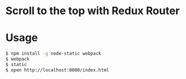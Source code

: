# Scroll to the top with Redux Router

# Usage

```sh
$ npm install -g node-static webpack
$ webpack
$ static
$ open http://localhost:8080/index.html
```

